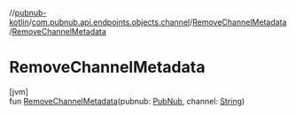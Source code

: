 //[pubnub-kotlin](../../../index.md)/[com.pubnub.api.endpoints.objects.channel](../index.md)/[RemoveChannelMetadata](index.md)/[RemoveChannelMetadata](-remove-channel-metadata.md)

# RemoveChannelMetadata

[jvm]\
fun [RemoveChannelMetadata](-remove-channel-metadata.md)(pubnub: [PubNub](../../com.pubnub.api/-pub-nub/index.md), channel: [String](https://kotlinlang.org/api/latest/jvm/stdlib/kotlin/-string/index.html))
